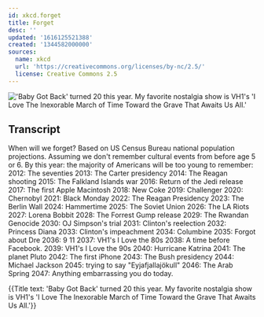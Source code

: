 ```yaml
---
id: xkcd.forget
title: Forget
desc: ''
updated: '1616125521388'
created: '1344582000000'
sources:
  name: xkcd
  url: 'https://creativecommons.org/licenses/by-nc/2.5/'
  license: Creative Commons 2.5
---
```

!['Baby Got Back' turned 20 this year. My favorite nostalgia show is VH1's 'I Love The Inexorable March of Time Toward the Grave That Awaits Us All.'](https://imgs.xkcd.com/comics/forget.png)

## Transcript
When will we forget?
Based on US Census Bureau national population projections.
Assuming we don't remember cultural events from before age 5 or 6.
By this year: the majority of Americans will be too young to remember:
2012: The seventies
2013: The Carter presidency
2014: The Reagan shooting
2015: The Falkland Islands war
2016: Return of the Jedi release
2017: The first Apple Macintosh
2018: New Coke
2019: Challenger
2020: Chernobyl
2021: Black Monday
2022: The Reagan Presidency
2023: The Berlin Wall
2024: Hammertime
2025: The Soviet Union
2026: The LA Riots
2027: Lorena Bobbit
2028: The Forrest Gump release
2029: The Rwandan Genocide
2030: OJ Simpson's trial
2031: Clinton's reelection
2032: Princess Diana
2033: Clinton's impeachment
2034: Columbine
2035: Forgot about Dre
2036: 9
11
2037: VH1's I Love the 80s
2038: A time before Facebook.
2039: VH1's I Love the 90s
2040: Hurricane Katrina
2041: The planet Pluto
2042: The first iPhone
2043: The Bush presidency
2044: Michael Jackson
2045: trying to say "Eyjafjallajökull"
2046: The Arab Spring
2047: Anything embarrassing you do today.


{{Title text: 'Baby Got Back' turned 20 this year. My favorite nostalgia show is VH1's 'I Love The Inexorable March of Time Toward the Grave That Awaits Us All.'}}
